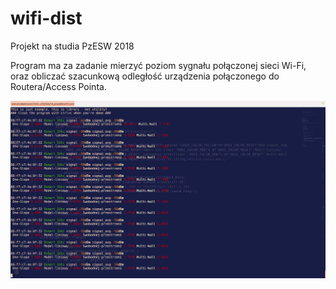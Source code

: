 # wifi-dist
Projekt na studia PzESW 2018

Program ma za zadanie mierzyć poziom sygnału połączonej sieci Wi-Fi, oraz obliczać szacunkową odległość urządzenia połączonego do Routera/Access Pointa.

![wifi-dist-work](https://github.com/pieczon/wifi-dist/blob/master/Zrzut%20ekranu%20z%202018-05-25%2001-13-48.png)
